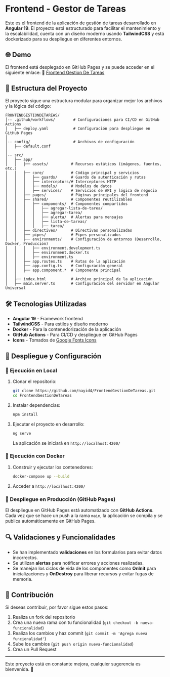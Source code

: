 # Frontend - Gestor de Tareas

Este es el frontend de la aplicación de gestión de tareas desarrollado en **Angular 19**. El proyecto está estructurado para facilitar el mantenimiento y la escalabilidad, cuenta con un diseño moderno usando **TailwindCSS** y está dockerizado para su despliegue en diferentes entornos.

## 🌐 Demo
El frontend está desplegado en GitHub Pages y se puede acceder en el siguiente enlace:
🔗 [Frontend Gestion De Tareas](https://nayid4.github.io/FrontendGestionDeTareas/)

## 📂 Estructura del Proyecto

El proyecto sigue una estructura modular para organizar mejor los archivos y la lógica del código:

```
FRONTENDGESTIONDETAREAS/
│-- .github/workflows/        # Configuraciones para CI/CD en GitHub Actions
│   ├── deploy.yaml           # Configuración para despliegue en GitHub Pages
│
│-- config/                   # Archivos de configuración
│   ├── default.conf
│
│-- src/
│   ├── app/
│   │   ├── assets/          # Recursos estáticos (imágenes, fuentes, etc.)
│   │   ├── core/            # Código principal y servicios
│   │   │   ├── guards/      # Guards de autenticación y rutas
│   │   │   ├── interceptors/# Interceptores HTTP
│   │   │   ├── models/      # Modelos de datos
│   │   │   ├── services/    # Servicios de API y lógica de negocio
│   │   ├── pages/           # Páginas principales del frontend
│   │   ├── shared/          # Componentes reutilizables
│   │   │   ├── components/  # Componentes compartidos
│   │   │   │   ├── agregar-lista-de-tarea/
│   │   │   │   ├── agregar-tarea/
│   │   │   │   ├── alerta/  # Alertas para mensajes
│   │   │   │   ├── lista-de-tareas/
│   │   │   │   ├── tarea/
│   │   ├── directives/      # Directivas personalizadas
│   │   ├── pipes/           # Pipes personalizados
│   │   ├── environments/    # Configuración de entornos (Desarrollo, Docker, Producción)
│   │   │   ├── environment.development.ts
│   │   │   ├── environment.docker.ts
│   │   │   ├── environment.ts
│   │   ├── app.routes.ts    # Rutas de la aplicación
│   │   ├── app.config.ts    # Configuración general
│   │   ├── app.component.*  # Componente principal
│   │
│   ├── index.html           # Archivo principal de la aplicación
│   ├── main.server.ts       # Configuración del servidor en Angular Universal
```

## 🛠️ Tecnologías Utilizadas
- **Angular 19** - Framework frontend
- **TailwindCSS** - Para estilos y diseño moderno
- **Docker** - Para la contenedorización de la aplicación
- **GitHub Actions** - Para CI/CD y despliegue en GitHub Pages
- **Icons** - Tomados de [Google Fonts Icons](https://fonts.google.com/icons)

## 🚀 Despliegue y Configuración

### 🔹 Ejecución en Local

1. Clonar el repositorio:
   ```sh
   git clone https://github.com/nayid4/FrontendGestionDeTareas.git
   cd FrontendGestionDeTareas
   ```
2. Instalar dependencias:
   ```sh
   npm install
   ```
3. Ejecutar el proyecto en desarrollo:
   ```sh
   ng serve
   ```
   La aplicación se iniciará en `http://localhost:4200/`

### 🔹 Ejecución con Docker
1. Construir y ejecutar los contenedores:
   ```sh
   docker-compose up --build
   ```
2. Acceder a `http://localhost:4200/`

### 🔹 Despliegue en Producción (GitHub Pages)
El despliegue en GitHub Pages está automatizado con **GitHub Actions**. Cada vez que se hace un push a la rama `main`, la aplicación se compila y se publica automáticamente en GitHub Pages.

## 🔍 Validaciones y Funcionalidades
- Se han implementado **validaciones** en los formularios para evitar datos incorrectos.
- Se utilizan **alertas** para notificar errores y acciones realizadas.
- Se manejan los ciclos de vida de los componentes como **OnInit** para inicializaciones y **OnDestroy** para liberar recursos y evitar fugas de memoria.

## 📌 Contribución
Si deseas contribuir, por favor sigue estos pasos:
1. Realiza un fork del repositorio
2. Crea una nueva rama con tu funcionalidad (`git checkout -b nueva-funcionalidad`)
3. Realiza los cambios y haz commit (`git commit -m 'Agrega nueva funcionalidad'`)
4. Sube los cambios (`git push origin nueva-funcionalidad`)
5. Crea un Pull Request

---

Este proyecto está en constante mejora, cualquier sugerencia es bienvenida. 🚀

